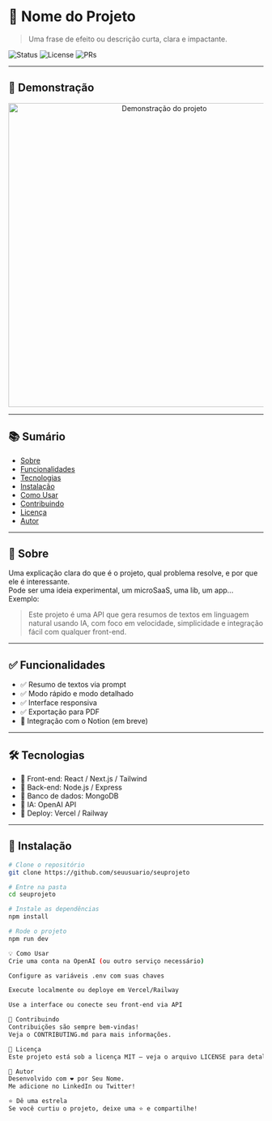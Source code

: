 # 🚀 Nome do Projeto

> Uma frase de efeito ou descrição curta, clara e impactante.

![Status](https://img.shields.io/badge/status-em%20desenvolvimento-yellow)
![License](https://img.shields.io/github/license/seuusuario/seuprojeto)
![PRs](https://img.shields.io/badge/PRs-welcome-brightgreen.svg)

---

## 📸 Demonstração

<div align="center">
  <img src="https://your-demo-image-or-gif.com/demo.gif" alt="Demonstração do projeto" width="600"/>
</div>

---

## 📚 Sumário

- [Sobre](#sobre)
- [Funcionalidades](#funcionalidades)
- [Tecnologias](#tecnologias)
- [Instalação](#instalação)
- [Como Usar](#como-usar)
- [Contribuindo](#contribuindo)
- [Licença](#licença)
- [Autor](#autor)

---

## 🧠 Sobre

Uma explicação clara do que é o projeto, qual problema resolve, e por que ele é interessante.  
Pode ser uma ideia experimental, um microSaaS, uma lib, um app...  
Exemplo:
> Este projeto é uma API que gera resumos de textos em linguagem natural usando IA, com foco em velocidade, simplicidade e integração fácil com qualquer front-end.

---

## ✅ Funcionalidades

- ✅ Resumo de textos via prompt
- ✅ Modo rápido e modo detalhado
- ✅ Interface responsiva
- ✅ Exportação para PDF
- 🔄 Integração com o Notion (em breve)

---

## 🛠 Tecnologias

- 🔹 Front-end: React / Next.js / Tailwind
- 🔹 Back-end: Node.js / Express
- 🔹 Banco de dados: MongoDB
- 🔹 IA: OpenAI API
- 🔹 Deploy: Vercel / Railway

---

## 🧪 Instalação

```bash
# Clone o repositório
git clone https://github.com/seuusuario/seuprojeto

# Entre na pasta
cd seuprojeto

# Instale as dependências
npm install

# Rode o projeto
npm run dev

💡 Como Usar
Crie uma conta na OpenAI (ou outro serviço necessário)

Configure as variáveis .env com suas chaves

Execute localmente ou deploye em Vercel/Railway

Use a interface ou conecte seu front-end via API

🤝 Contribuindo
Contribuições são sempre bem-vindas!
Veja o CONTRIBUTING.md para mais informações.

📄 Licença
Este projeto está sob a licença MIT — veja o arquivo LICENSE para detalhes.

👤 Autor
Desenvolvido com ❤️ por Seu Nome.
Me adicione no LinkedIn ou Twitter!

⭐ Dê uma estrela
Se você curtiu o projeto, deixe uma ⭐ e compartilhe!
